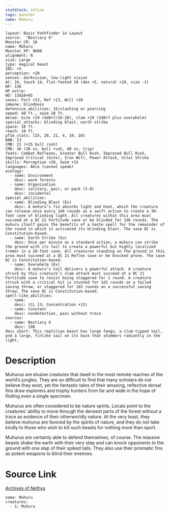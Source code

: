 ```yaml
---
statblock: inline
tags: monster
name: Muhuru
---
```

```statblock
layout: Basic Pathfinder 1e Layout
source:  "Bestiary 6"
Monster_CR: 10
name: Muhuru
Monster_XP: 9600
alignment: N
size: Large
type: magical beast
INI: +5
perception: +20
senses: darkvision, low-light vision
AC: 24, touch 14, flat-footed 19 (dex +5, natural +10, size -1)
HP: 136
HP_extra: 
HD: 13d10+65
saves: Fort +13, Ref +13, Will +10
immune: blindness
defensive_abilities: 15/slashing or piercing
speed: 40 ft., swim 20 ft.
melee: bite +19 (4d8+7/19-20), slam +19 (2d8+7 plus overwhelm)
special_attacks: blinding blast, earth strike
space: 10 ft.
reach: 10 ft.
pf1e_stats: [25, 20, 21, 4, 19, 10]
BAB: 13
CMB: 21 (+25 bull rush)
CMD: 36 (38 vs. bull rush, 40 vs. trip)
feats: Combat Reflexes, Greater Bull Rush, Improved Bull Rush, Improved Critical (bite), Iron Will, Power Attack, Vital Strike
skills: Perception +20, Swim +15
languages: Aklo (cannot speak)
ecology:
  - name: Environment
    desc: warm forests
  - name: Organisation
    desc: solitary, pair, or pack (3-8)
    desc: incidental
special_abilities:
  - name: Blinding Blast (Ex)
    desc: A muhuru’s fin absorbs light and heat, which the creature can release once every 1d4 rounds as a swift action to create a 30-foot cone of blinding light. All creatures within this area must succeed at a DC 21 Fortitude save or be blinded for 1d6 rounds. The muhuru itself gains the benefits of a haste spell for the remainder of the round in which it activated its blinding blast. The save DC is Constitution-based.
  - name: Earth Strike (Su)
    desc: Once per minute as a standard action, a muhuru can strike the ground with its tail to create a powerful but highly localized tremor in a 20-foot cone. All creatures standing on the ground in this area must succeed at a DC 21 Reflex save or be knocked prone. The save DC is Constitution-based.
  - name: Overwhelm (Ex)
    desc: A muhuru’s tail delivers a powerful attack. A creature struck by this creature’s slam attack must succeed at a DC 21 Fortitude save to resist being staggered for 1 round. A creature struck with a critical hit is stunned for 1d3 rounds on a failed saving throw, or staggered for 1d3 rounds on a successful saving throw. The save DC is Constitution-based.
spell-like_abilities:
  - name:
    desc: (CL 13; Concentration +13)
  - name: Constant
    desc: nondetection, pass without trace
sources:
  - name: Bestiary 6
    desc: 196
desc_short: This reptilian beast has large fangs, a club-tipped tail, and a large, finlike sail on its back that shimmers radiantly in the light.
```
# Description
Muhurus are elusive creatures that dwell in the most remote reaches of the world’s jungles. They are so difficult to find that many scholars do not believe they exist, yet the fantastic tales of their amazing, reflective dorsal fins draw explorers and trophy hunters from far and wide in the hope of finding even a single specimen. 

Muhurus are often considered to be nature spirits. Locals point to the creatures’ ability to move through the densest parts of the forest without a trace as evidence of their otherworldly nature. At the very least, they believe muhurus are favored by the spirits of nature, and they do not take kindly to those who wish to kill such beasts for nothing more than sport. 

Muhurus are certainly able to defend themselves, of course. The massive beasts shake the earth with their very step and can knock opponents to the ground with one slap of their spiked tails. They also use their prismatic fins as potent weapons to blind their enemies.
# Source Link
[Archives of Nethys](https://aonprd.com/MonsterDisplay.aspx?ItemName=Muhuru)
```encounter-table
name: Muhuru
creatures:
  - 1: Muhuru
```
